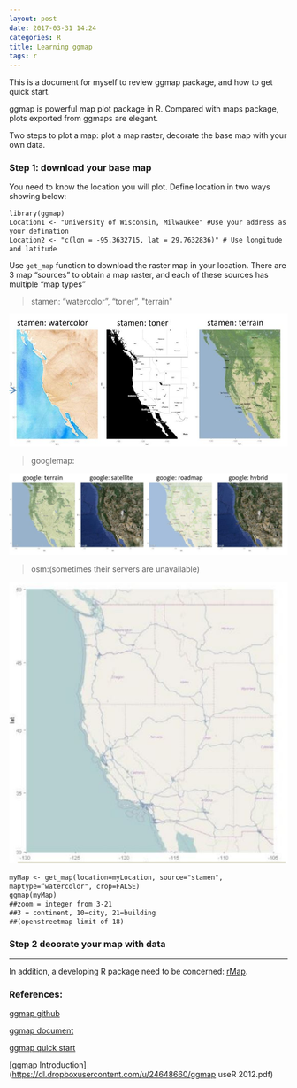 ```yaml
---
layout: post
date: 2017-03-31 14:24
categories: R
title: Learning ggmap
tags: r
---
```

This is a document for myself to review ggmap package, and how to get quick start.

ggmap is powerful map plot package in R. Compared with maps package, plots exported from ggmaps are elegant.

Two steps to plot a map: plot a map raster, decorate the base map with your own data.

### Step 1: download your base map

You need to know the location you will plot. Define location in two ways showing below:

```
library(ggmap)
Location1 <- "University of Wisconsin, Milwaukee" #Use your address as your defination
Location2 <- "c(lon = -95.3632715, lat = 29.7632836)" # Use longitude and latitude  
```
Use `get_map` function to download the raster map in your location.
There are 3 map “sources” to obtain a map raster, and each of these sources has multiple “map types”
>stamen: “watercolor”, “toner”, "terrain"

![stamen](/image/stamen.jpg)
>googlemap:

![googlemap](/image/googlemap.jpg)
>osm:(sometimes their servers are unavailable)

![osm](/image/osm.jpg)

```
myMap <- get_map(location=myLocation, source="stamen", maptype=“watercolor", crop=FALSE)
ggmap(myMap)
##zoom = integer from 3-21
##3 = continent, 10=city, 21=building
##(openstreetmap limit of 18)
```
### Step 2 deoorate your map with data

---

In addition, a developing R package need to be concerned: [rMap](http://rmaps.github.io/).

### References:
[ggmap github](https://github.com/dkahle/ggmap)

[ggmap document](https://cran.r-project.org/web/packages/ggmap/ggmap.pdf)

[ggmap quick start](https://www.nceas.ucsb.edu/~frazier/RSpatialGuides/ggmap/ggmapCheatsheet.pdf)

[ggmap Introduction](https://dl.dropboxusercontent.com/u/24648660/ggmap useR 2012.pdf)
